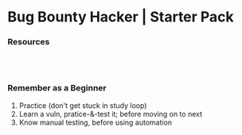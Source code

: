 # Bug Bounty Hacker | Starter Pack


### Resources



<br><br>

### Remember as a Beginner
1. Practice (don't get stuck in study loop)
2. Learn a vuln, pratice-&-test it; before moving on to next
3. Know manual testing, before using automation



